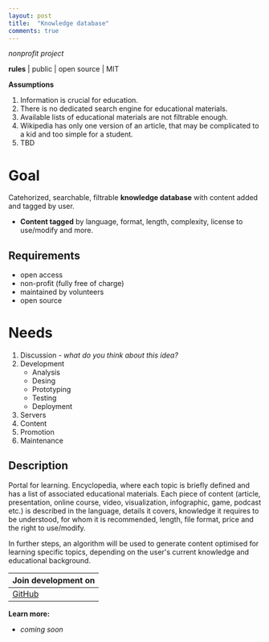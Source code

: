 ```yaml
---
layout: post
title:  "Knowledge database"
comments: true
---
```


*nonprofit project*

**rules** | public | open source | MIT

**Assumptions**
1. Information is crucial for education.
2. There is no dedicated search engine for educational materials.
3. Available lists of educational materials are not filtrable enough.
4. Wikipedia has only one version of an article, that may be complicated to a kid and too simple for a student. 
5. TBD


# **Goal**
Catehorized, searchable, filtrable **knowledge database** with content added and tagged by user. 
* **Content tagged** by language, format, length, complexity, license to use/modify and more. 


## Requirements
* open access 
* non-profit (fully free of charge)
* maintained by volunteers 
* open source

# Needs
1. Discussion - *what do you think about this idea?*
2. Development
	* Analysis
	* Desing
	* Prototyping
	* Testing
	* Deployment 
3. Servers
4. Content
5. Promotion
6. Maintenance



## Description
Portal for learning. Encyclopedia, where each topic is briefly defined and has a list of associated educational materials. Each piece of content (article, presentation, online course, video, visualization, infographic, game, podcast etc.) is described in the language, details it covers, knowledge it requires to be understood, for whom it is recommended, length, file format, price and the right to use/modify.

In further steps, an algorithm will be used to generate content optimised for learning specific topics, depending on the user's current knowledge and educational background. 


| **Join development on** | 
|------|
[GitHub]() | [Facebook]() | [Reddit]() | [Discord]()

**Learn more:**
* *coming soon*